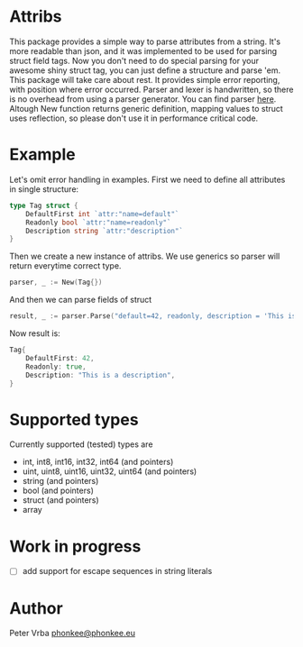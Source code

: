 # Attribs

This package provides a simple way to parse attributes from a string.
It's more readable than json, and it was implemented to be used for parsing
struct field tags.
Now you don't need to do special parsing for your awesome shiny struct tag, you can
just define a structure and parse 'em.
This package will take care about rest. It provides simple error reporting, with position where
error occurred.
Parser and lexer is handwritten, so there is no overhead from using a parser generator.
You can find parser [here](parser/).
Altough New function returns generic definition, mapping values to struct uses reflection, so please don't use it in performance critical code.

# Example

Let's omit error handling in examples. First we need to define all attributes in single structure:
```go
type Tag struct {
    DefaultFirst int `attr:"name=default"`
    Readonly bool `attr:"name=readonly"`
    Description string `attr:"description"`
}
```

Then we create a new instance of attribs. We use generics so parser will return everytime
correct type.

```go
parser, _ := New(Tag{})
```

And then we can parse fields of struct

```go
result, _ := parser.Parse("default=42, readonly, description = 'This is a description'")
```

Now result is:

```go
Tag{
    DefaultFirst: 42,
    Readonly: true,
    Description: "This is a description",
}
```

# Supported types

Currently supported (tested) types are

- int, int8, int16, int32, int64 (and pointers)
- uint, uint8, uint16, uint32, uint64  (and pointers)
- string  (and pointers)
- bool  (and pointers)
- struct  (and pointers)
- array

# Work in progress

- [ ] add support for escape sequences in string literals

# Author

Peter Vrba <phonkee@phonkee.eu>
